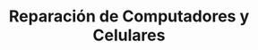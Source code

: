 ---
title: "Reparación de Computadores y Celulares"
url: /lourdes/reparacion-de-computadores-y-celulares/
shop: general
---